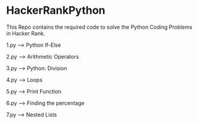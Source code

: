 # HackerRankPython
This Repo contains the required code to solve the Python Coding Problems in Hacker Rank.

1.py --> Python If-Else

2.py --> Arithmetic Operators

3.py --> Python: Division

4.py --> Loops

5.py --> Print Function

6.py --> Finding the percentage

7.py --> Nested Lists
